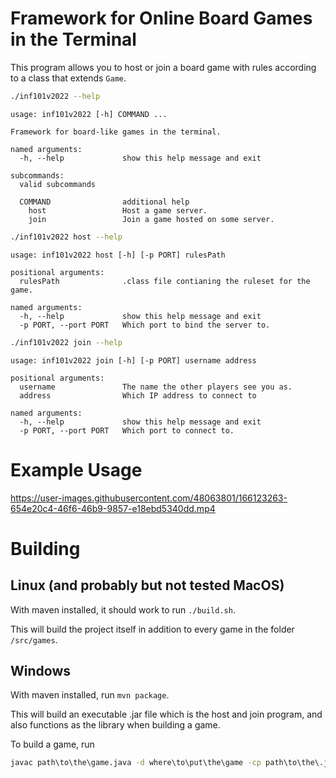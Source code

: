 # Framework for Online Board Games in the Terminal

This program allows you to host or join
a board game with rules according to
a class that extends `Game`.

```bash
./inf101v2022 --help
```
```
usage: inf101v2022 [-h] COMMAND ...

Framework for board-like games in the terminal.

named arguments:
  -h, --help             show this help message and exit

subcommands:
  valid subcommands

  COMMAND                additional help
    host                 Host a game server.
    join                 Join a game hosted on some server.
```

```bash
./inf101v2022 host --help
```
```
usage: inf101v2022 host [-h] [-p PORT] rulesPath

positional arguments:
  rulesPath              .class file contianing the ruleset for the game.

named arguments:
  -h, --help             show this help message and exit
  -p PORT, --port PORT   Which port to bind the server to.
```

```bash
./inf101v2022 join --help
```
```
usage: inf101v2022 join [-h] [-p PORT] username address

positional arguments:
  username               The name the other players see you as.
  address                Which IP address to connect to

named arguments:
  -h, --help             show this help message and exit
  -p PORT, --port PORT   Which port to connect to.
```

# Example Usage

https://user-images.githubusercontent.com/48063801/166123263-654e20c4-46f6-46b9-9857-e18ebd5340dd.mp4


# Building

## Linux (and probably but not tested MacOS)

With maven installed, it should work to run `./build.sh`.

This will build the project itself in addition to every game in the folder `/src/games`.

## Windows

With maven installed, run `mvn package`.

This will build an executable .jar file which is the host and join program,
and also functions as the library when building a game.

To build a game, run
```cmd
javac path\to\the\game.java -d where\to\put\the\game -cp path\to\the\.jar
```
